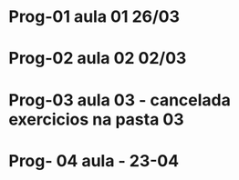 # Prog-01  aula 01 26/03

# Prog-02 aula 02 02/03


# Prog-03 aula 03 - cancelada exercicios na pasta 03


# Prog- 04 aula - 23-04 